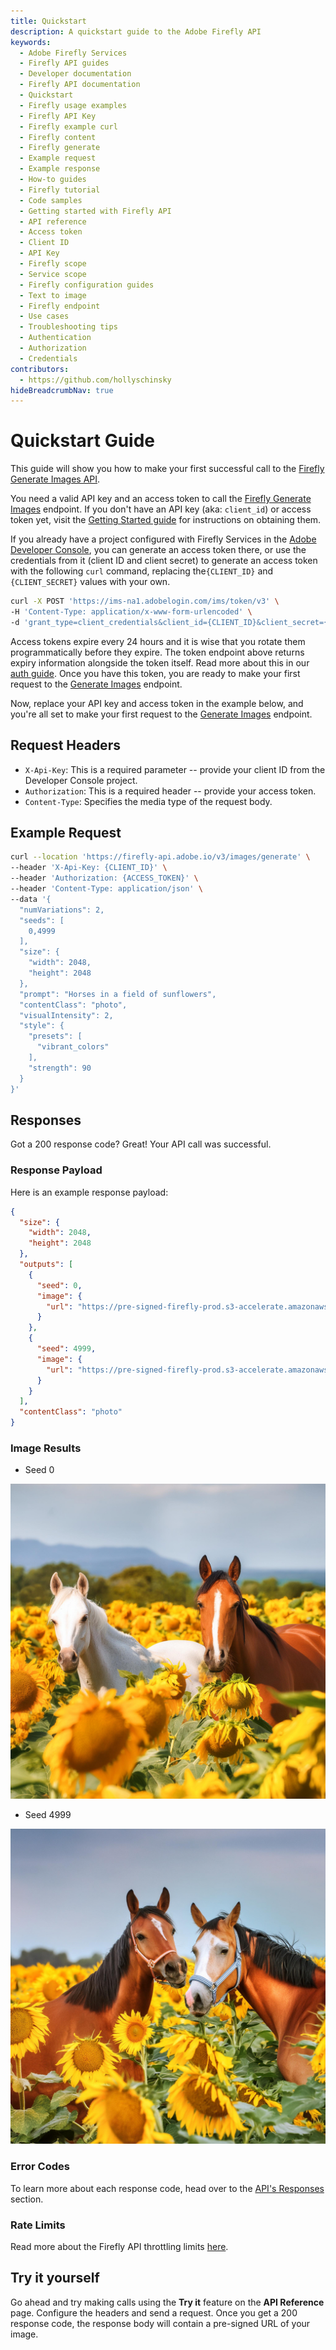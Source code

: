 ```yaml
---
title: Quickstart
description: A quickstart guide to the Adobe Firefly API
keywords:
  - Adobe Firefly Services
  - Firefly API guides
  - Developer documentation
  - Firefly API documentation
  - Quickstart
  - Firefly usage examples
  - Firefly API Key
  - Firefly example curl
  - Firefly content
  - Firefly generate
  - Example request
  - Example response
  - How-to guides
  - Firefly tutorial
  - Code samples
  - Getting started with Firefly API
  - API reference
  - Access token
  - Client ID
  - API Key
  - Firefly scope
  - Service scope
  - Firefly configuration guides
  - Text to image
  - Firefly endpoint
  - Use cases
  - Troubleshooting tips
  - Authentication
  - Authorization
  - Credentials
contributors:
  - https://github.com/hollyschinsky
hideBreadcrumbNav: true
---
```


# Quickstart Guide

This guide will show you how to make your first successful call to the [Firefly Generate Images API](./api/image_generation/V3/).

You need a valid API key and an access token to call the [Firefly Generate Images](./api/image_generation/V3/) endpoint. If you don't have an API key (aka: `client_id`) or access token yet, visit the [Getting Started guide](../../guides/get-started.md/) for instructions on obtaining them.

If you already have a project configured with Firefly Services in the [Adobe Developer Console](https://developer.adobe.com/console), you can generate an access token there, or use the credentials from it (client ID and client secret) to generate an access token with the following `curl` command, replacing the`{CLIENT_ID}` and `{CLIENT_SECRET}` values with your own.

<!-- Log into the [Adobe Developer Console](https://developer.adobe.com/console) using the profile that your admin created for you and create an access token. [Learn more](../get-started.md/#generate-an-api-key-and-access-token-from-the-adobe-developer-console) about creating an access token. -->

```bash
curl -X POST 'https://ims-na1.adobelogin.com/ims/token/v3' \
-H 'Content-Type: application/x-www-form-urlencoded' \
-d 'grant_type=client_credentials&client_id={CLIENT_ID}&client_secret={CLIENT_SECRET}&scope=openid,AdobeID,session,additional_info,read_organizations,firefly_api,ff_apis'
```

<InlineAlert variant="warning" slots="text" />

Access tokens expire every 24 hours and it is wise that you rotate them programmatically before they expire. The token endpoint above returns expiry information alongside the token itself. Read more about this in our [auth guide](./concepts/authentication/index.md). Once you have this token, you are ready to make your first request to the [Generate Images](./api/image_generation/V3/) endpoint.

Now, replace your API key and access token in the example below, and you're all set to make your first request to the [Generate Images](./api/image_generation/V3/) endpoint.

## Request Headers

* `X-Api-Key`: This is a required parameter -- provide your client ID from the Developer Console project.
* `Authorization`: This is a required header -- provide your access token.
* `Content-Type`: Specifies the media type of the request body.

## Example Request

```bash
curl --location 'https://firefly-api.adobe.io/v3/images/generate' \
--header 'X-Api-Key: {CLIENT_ID}' \
--header 'Authorization: {ACCESS_TOKEN}' \
--header 'Content-Type: application/json' \
--data '{
  "numVariations": 2,
  "seeds": [
    0,4999
  ],
  "size": {
    "width": 2048,
    "height": 2048
  },
  "prompt": "Horses in a field of sunflowers",
  "contentClass": "photo",
  "visualIntensity": 2,
  "style": {
    "presets": [
      "vibrant_colors"
    ],    
    "strength": 90   
  }
}'
```

## Responses

Got a 200 response code? Great! Your API call was successful.

### Response Payload

Here is an example response payload:

```json
{
  "size": {
    "width": 2048,
    "height": 2048
  },
  "outputs": [
    {
      "seed": 0,
      "image": {
        "url": "https://pre-signed-firefly-prod.s3-accelerate.amazonaws.com/images/c851e657-67e0-4a05-aa4a-91c2ab26b9a8?X-Amz-Algorithm=AWS4-HMAC-SHA256&X-Amz-Credential=AKIARDA3TX66CSNORXF4%2F20240617%2Fus-west-2%2Fs3%2Faws4_request&X-Amz-Date=20240617T165447Z&X-Amz-Expires=3600&X-Amz-SignedHeaders=host&X-Amz-Signature=10377687205d2f3d0c199c9348633aeb48d2cbb2075c01fa9b0bc0fd545c3aff"
      }
    },
    {
      "seed": 4999,
      "image": {
        "url": "https://pre-signed-firefly-prod.s3-accelerate.amazonaws.com/images/e5f03d33-05dc-43e3-a23d-edffa6d90ff8?X-Amz-Algorithm=AWS4-HMAC-SHA256&X-Amz-Credential=AKIARDA3TX66CSNORXF4%2F20240617%2Fus-west-2%2Fs3%2Faws4_request&X-Amz-Date=20240617T165447Z&X-Amz-Expires=3600&X-Amz-SignedHeaders=host&X-Amz-Signature=d34ffaecce34ef6f874e6fa668a27c2c8162cffc2fed0c2b71d8640be51f2764"
      }
    }    
  ],
  "contentClass": "photo"
}
```

### Image Results

- Seed 0 <br/>

 ![Horses in a field of sunflowers (photo)](./images/horses-sunflowers-0.jpg)

- Seed 4999 <br/>

 ![Horses in a field of sunflowers (photo) - seed 4999 ](./images/horses-sunflowers-4999.jpg)

### Error Codes

To learn more about each response code, head over to the [API's Responses](../guides/api/image_generation/V3/) section.

### Rate Limits

Read more about the Firefly API throttling limits [here](./concepts/rate-limits/index.md).

## Try it yourself

Go ahead and try making calls using the __Try it__ feature on the __API Reference__ page. Configure the headers and send a request. Once you get a 200 response code, the response body will contain a pre-signed URL of your image.
